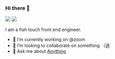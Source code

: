 ### Hi there 👋 

![](https://visitor-badge.glitch.me/badge?page_id=maczyt.maczyt)
![](https://hit.yhype.me/github/profile?user_id=12051958)

I am a fish touch front end engineer. 

- 🔭 I’m currently working on @zoom
- 👯 I’m looking to collaborate on something （逃
- 💬 Ask me about [Anything](https://github.com/maczyt/maczyt/issues)

<!--
**maczyt/maczyt** is a ✨ _special_ ✨ repository because its `README.md` (this file) appears on your GitHub profile.

Here are some ideas to get you started:

- 🔭 I’m currently working on ...
- 🌱 I’m currently learning ...
- 👯 I’m looking to collaborate on ...
- 🤔 I’m looking for help with ...
- 💬 Ask me about ...
- 📫 How to reach me: ...
- 😄 Pronouns: ...
- ⚡ Fun fact: ...
-->
